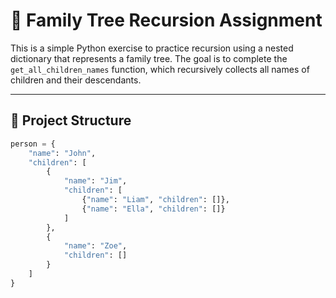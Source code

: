 # 🧬 Family Tree Recursion Assignment

This is a simple Python exercise to practice recursion using a nested dictionary that represents a family tree. The goal is to complete the `get_all_children_names` function, which recursively collects all names of children and their descendants.

---

## 📂 Project Structure

```python
person = {
    "name": "John",
    "children": [
        {
            "name": "Jim",
            "children": [
                {"name": "Liam", "children": []},
                {"name": "Ella", "children": []}
            ]
        },
        {
            "name": "Zoe",
            "children": []
        }
    ]
}
